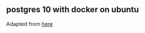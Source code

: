 ## postgres 10 with docker on ubuntu

Adapted from [here](https://hackernoon.com/dont-install-postgres-docker-pull-postgres-bee20e200198)



